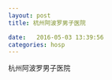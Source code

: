 ```yaml
--- 
layout: post 
title: 杭州阿波罗男子医院

date:   2016-05-03 13:39:56 
categories: hosp 
--- 
```

   
杭州阿波罗男子医院
